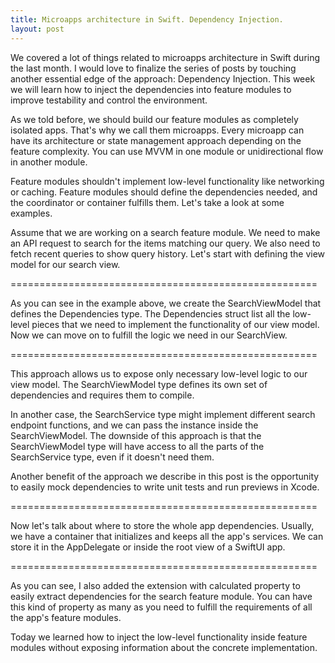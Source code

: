 ```yaml
---
title: Microapps architecture in Swift. Dependency Injection.
layout: post
---
```


We covered a lot of things related to microapps architecture in Swift during the last month. I would love to finalize the series of posts by touching another essential edge of the approach: Dependency Injection. This week we will learn how to inject the dependencies into feature modules to improve testability and control the environment.

As we told before, we should build our feature modules as completely isolated apps. That's why we call them microapps. Every microapp can have its architecture or state management approach depending on the feature complexity. You can use MVVM in one module or unidirectional flow in another module.

Feature modules shouldn't implement low-level functionality like networking or caching. Feature modules should define the dependencies needed, and the coordinator or container fulfills them. Let's take a look at some examples. 

Assume that we are working on a search feature module. We need to make an API request to search for the items matching our query. We also need to fetch recent queries to show query history. Let's start with defining the view model for our search view.

=====================================================

As you can see in the example above, we create the SearchViewModel that defines the Dependencies type. The Dependencies struct list all the low-level pieces that we need to implement the functionality of our view model. Now we can move on to fulfill the logic we need in our SearchView.

=====================================================

This approach allows us to expose only necessary low-level logic to our view model. The SearchViewModel type defines its own set of dependencies and requires them to compile.

In another case, the SearchService type might implement different search endpoint functions, and we can pass the instance inside the SearchViewModel. The downside of this approach is that the SearchViewModel type will have access to all the parts of the SearchService type, even if it doesn't need them.

Another benefit of the approach we describe in this post is the opportunity to easily mock dependencies to write unit tests and run previews in Xcode.

=====================================================

Now let's talk about where to store the whole app dependencies. Usually, we have a container that initializes and keeps all the app's services. We can store it in the AppDelegate or inside the root view of a SwiftUI app.

=====================================================

As you can see, I also added the extension with calculated property to easily extract dependencies for the search feature module. You can have this kind of property as many as you need to fulfill the requirements of all the app's feature modules.

Today we learned how to inject the low-level functionality inside feature modules without exposing information about the concrete implementation.

